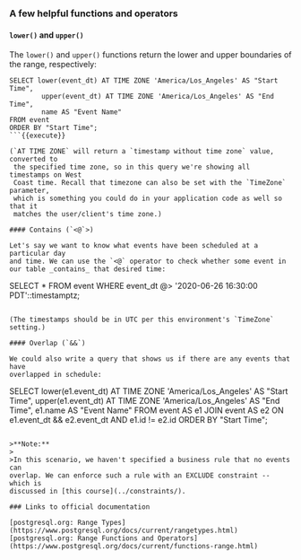 ### A few helpful functions and operators

#### `lower()` and `upper()`

The `lower()` and `upper()` functions return the lower and upper boundaries 
of the range, respectively:

```
SELECT lower(event_dt) AT TIME ZONE 'America/Los_Angeles' AS "Start Time",
        upper(event_dt) AT TIME ZONE 'America/Los_Angeles' AS "End Time",
        name AS "Event Name"
FROM event
ORDER BY "Start Time";
```{{execute}}

(`AT TIME ZONE` will return a `timestamp without time zone` value, converted to
 the specified time zone, so in this query we're showing all timestamps on West
 Coast time. Recall that timezone can also be set with the `TimeZone` parameter,
 which is something you could do in your application code as well so that it 
 matches the user/client's time zone.)

#### Contains (`<@`>)

Let's say we want to know what events have been scheduled at a particular day 
and time. We can use the `<@` operator to check whether some event in 
our table _contains_ that desired time:

```
SELECT * FROM event
WHERE event_dt @> '2020-06-26 16:30:00 PDT'::timestamptz;
```{{execute}}

(The timestamps should be in UTC per this environment's `TimeZone` setting.)

#### Overlap (`&&`)

We could also write a query that shows us if there are any events that have 
overlapped in schedule:

```
SELECT lower(e1.event_dt) AT TIME ZONE 'America/Los_Angeles' AS "Start Time",
        upper(e1.event_dt) AT TIME ZONE 'America/Los_Angeles' AS "End Time",
        e1.name AS "Event Name"
FROM event AS e1
JOIN event AS e2 ON e1.event_dt && e2.event_dt AND e1.id != e2.id
ORDER BY "Start Time";
```{{execute}}

>**Note:**
>
>In this scenario, we haven't specified a business rule that no events can 
overlap. We can enforce such a rule with an EXCLUDE constraint -- which is 
discussed in [this course](../constraints/).

### Links to official documentation

[postgresql.org: Range Types](https://www.postgresql.org/docs/current/rangetypes.html)  
[postgresql.org: Range Functions and Operators](https://www.postgresql.org/docs/current/functions-range.html)
